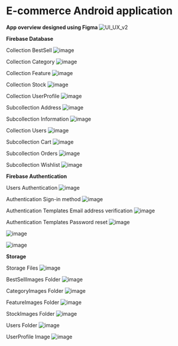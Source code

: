 # E-commerce Android application

**App overview designed using Figma**
![UI_UX_v2](https://github.com/Apostolos-Kazopidis/CardShop/assets/70575515/573ead08-3126-448a-a3be-85d48217adb2)

**Firebase Database**

Collection BestSell
![image](https://github.com/akazopidis/CardShop/assets/70575515/9904cbc8-c9ce-4b52-bc9b-44768793cf33)

Collection Category
![image](https://github.com/akazopidis/CardShop/assets/70575515/b44985a2-0912-469f-8c21-42233e83d525)

Collection Feature
![image](https://github.com/akazopidis/CardShop/assets/70575515/d8b53449-0ade-48cc-ad19-6650d0018a6f)

Collection Stock
![image](https://github.com/akazopidis/CardShop/assets/70575515/0add6ac3-d73c-46a7-b290-7defc400a8bd)

Collection UserProfile
![image](https://github.com/akazopidis/CardShop/assets/70575515/f0bbc609-00be-4e1b-a079-83dec93283d7)

Subcollection Address
![image](https://github.com/akazopidis/CardShop/assets/70575515/790d35bd-bba3-4a91-b4cd-21c92dfafa65)

Subcollection Information
![image](https://github.com/akazopidis/CardShop/assets/70575515/48cf8380-bdc7-46c9-b033-f35f04592536)

Collection Users
![image](https://github.com/akazopidis/CardShop/assets/70575515/dbda686e-7b94-49d9-bc46-668ea355517b)

Subcollection Cart
![image](https://github.com/akazopidis/CardShop/assets/70575515/26217c9f-fe5e-478f-a178-01355416a87b)

Subcollection Orders
![image](https://github.com/akazopidis/CardShop/assets/70575515/2e809a45-0a03-4389-9ebc-a456f5da59fa)

Subcollection Wishlist
![image](https://github.com/akazopidis/CardShop/assets/70575515/0d826546-ce7c-4476-b609-e4082bf42c3a)

**Firebase Authentication**

Users Authentication
![image](https://github.com/akazopidis/CardShop/assets/70575515/7540e796-5b14-4387-a637-3d19ce2d4277)

Authentication Sign-in method
![image](https://github.com/akazopidis/CardShop/assets/70575515/9df5a513-de01-45c1-92b5-14128ad1b391)

Authentication Templates Email address verification
![image](https://github.com/akazopidis/CardShop/assets/70575515/7304b22d-cb8e-4f3f-bb5b-753dae1c3e82)

Authentication Templates Password reset
![image](https://github.com/akazopidis/CardShop/assets/70575515/eabf4922-f423-4281-aaec-81b5978f16bf)

![image](https://github.com/akazopidis/CardShop/assets/70575515/5b2c79c0-f505-4df6-8f3f-4f44461f1111)

![image](https://github.com/akazopidis/CardShop/assets/70575515/a568ed23-7c72-486c-8f70-6800833f9956)

**Storage**

Storage Files
![image](https://github.com/akazopidis/CardShop/assets/70575515/2c41f9ed-7e08-4e80-a844-16853888e831)

BestSellImages Folder
![image](https://github.com/akazopidis/CardShop/assets/70575515/a3e4db90-e080-4e61-ae55-1fa836998b41)

CategoryImages Folder
![image](https://github.com/akazopidis/CardShop/assets/70575515/6a9c6243-e7cd-4586-8ebb-8cfcc9fe349a)

FeatureImages Folder
![image](https://github.com/akazopidis/CardShop/assets/70575515/bbc7cb08-906f-40dd-9a38-9783caa13540)

StockImages Folder
![image](https://github.com/akazopidis/CardShop/assets/70575515/8d95774f-e417-4e4d-b7ec-2b58b03628fb)

Users Folder
![image](https://github.com/akazopidis/CardShop/assets/70575515/31de1911-5b0c-43ce-be55-852746e85ae4)

UserProfile Image
![image](https://github.com/akazopidis/CardShop/assets/70575515/ddbc9e18-477c-453b-9a3a-f44e00af7139)















